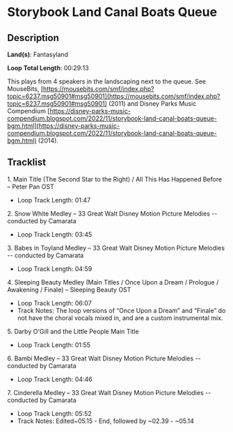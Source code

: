 # Storybook Land Canal Boats Queue

## Description

**Land(s)**: Fantasyland

**Loop Total Length**: 00:29:13

This plays from 4 speakers in the landscaping next to the queue. See MouseBits, [https://mousebits.com/smf/index.php?topic=6237.msg50901#msg50901](https://mousebits.com/smf/index.php?topic=6237.msg50901#msg50901) (2011) and Disney Parks Music Compendium [https://disney-parks-music-compendium.blogspot.com/2022/11/storybook-land-canal-boats-queue-bgm.html](https://disney-parks-music-compendium.blogspot.com/2022/11/storybook-land-canal-boats-queue-bgm.html) (2014).

## Tracklist

1\. Main Title (The Second Star to the Right) / All This Has Happened Before – Peter Pan OST

- Loop Track Length: 01:47

2\. Snow White Medley – 33 Great Walt Disney Motion Picture Melodies -- conducted by Camarata

- Loop Track Length: 03:45

3\. Babes in Toyland Medley – 33 Great Walt Disney Motion Picture Melodies -- conducted by Camarata

- Loop Track Length: 04:59

4\. Sleeping Beauty Medley (Main Titles / Once Upon a Dream / Prologue / Awakening / Finale) – Sleeping Beauty OST

- Loop Track Length: 06:07
- Track Notes: The loop versions of “Once Upon a Dream” and “Finale” do not have the choral vocals mixed in, and are a custom instrumental mix.

5\. Darby O'Gill and the Little People Main Title

- Loop Track Length: 01:55

6\. Bambi Medley – 33 Great Walt Disney Motion Picture Melodies -- conducted by Camarata

- Loop Track Length: 04:46

7\. Cinderella Medley – 33 Great Walt Disney Motion Picture Melodies -- conducted by Camarata

- Loop Track Length: 05:52
- Track Notes: Edited~05.15 - End, followed by ~02.39 - ~05.14
